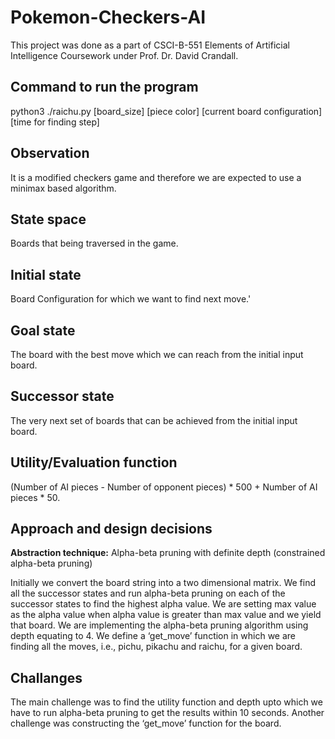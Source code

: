 # Pokemon-Checkers-AI #

This project was done as a part of CSCI-B-551 Elements of Artificial Intelligence Coursework under Prof. Dr. David Crandall.

## Command to run the program ##

python3 ./raichu.py [board_size] [piece color] [current board configuration] [time for finding step]

## Observation ##

It is a modified checkers game and therefore we are expected to use a minimax based algorithm.

## State space ## 
Boards that being traversed in the game.

## Initial state ## 
Board Configuration for which we want to find next move.'

## Goal state ##
The board with the best move which we can reach from the initial input board.

## Successor state ##
The very next set of boards that can be achieved from the initial input board.

## Utility/Evaluation function ## 
(Number of AI pieces - Number of opponent pieces) * 500 + Number of AI pieces * 50.

## Approach and design decisions ##

**Abstraction technique:** Alpha-beta pruning with definite depth (constrained alpha-beta pruning)

Initially we convert the board string into a two dimensional matrix. We find all the successor states and run alpha-beta pruning on each of the successor states to find the highest alpha value. We are setting max value as the alpha value when alpha value is greater than max value and we yield that board. We are implementing the alpha-beta pruning algorithm using depth equating to 4. We define a ‘get_move’ function in which we are finding all the moves, i.e., pichu, pikachu and raichu, for a given board.

## Challanges ##

The main challenge was to find the utility function and depth upto which we have to run alpha-beta pruning to get the results within 10 seconds. Another challenge was constructing the ‘get_move’ function for the board.



